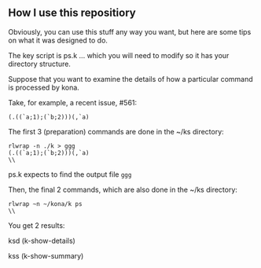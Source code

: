 

How I use this repositiory
-----------

Obviously, you can use this stuff any way you want, but here are some tips on what it was designed to do.

The key script is ps.k ...  which you will need to modify so it has your directory structure.

Suppose that you want to examine the details of how a particular command is processed by kona.

Take, for example, a recent issue, #561:
```
(.((`a;1);(`b;2)))(,`a)
```
The first 3 (preparation) commands are done in the ~/ks directory:
```
rlwrap -n ./k > ggg
(.((`a;1);(`b;2)))(,`a)
\\
```
ps.k expects to find the output file ```ggg```

Then, the final 2 commands, which are also done in the ~/ks directory:
```
rlwrap ~n ~/kona/k ps
\\
```
You get 2 results:

ksd	(k-show-details)

kss	(k-show-summary)




